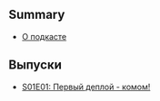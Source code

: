## Summary

* [О подкасте](README.md)

## Выпуски

* [S01E01: Первый деплой - комом!](episodes/s01e01.md)